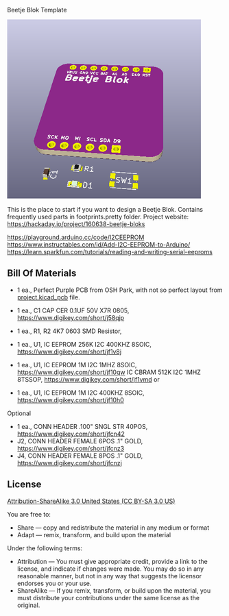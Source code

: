 Beetje Blok Template

![Beetje Block](project.png)

This is the place to start if you want to design a Beetje Blok. Contains frequently used parts in footprints.pretty folder. Project website: https://hackaday.io/project/160638-beetje-bloks

https://playground.arduino.cc/code/I2CEEPROM
https://www.instructables.com/id/Add-I2C-EEPROM-to-Arduino/
https://learn.sparkfun.com/tutorials/reading-and-writing-serial-eeproms

Bill Of Materials
----------------
  
- 1 ea., Perfect Purple PCB from OSH Park, with not so perfect layout from [project.kicad_pcb](project.kicad_pcb) file.
- 1 ea., C1 CAP CER 0.1UF 50V X7R 0805, https://www.digikey.com/short/j58qjp
- 1 ea., R1, R2 4K7 0603 SMD Resistor, 

- 1 ea., U1, IC EEPROM 256K I2C 400KHZ 8SOIC, https://www.digikey.com/short/jf1v8j
- 1 ea., U1, IC EEPROM 1M I2C 1MHZ 8SOIC, https://www.digikey.com/short/jf10qw
IC CBRAM 512K I2C 1MHZ 8TSSOP, https://www.digikey.com/short/jf1vmd
 or
- 1 ea., U1, IC EEPROM 1M I2C 400KHZ 8SOIC, https://www.digikey.com/short/jf10h0

Optional

- 1 ea., CONN HEADER .100" SNGL STR 40POS, https://www.digikey.com/short/jfcn42
- J2, CONN HEADER FEMALE 6POS .1" GOLD, https://www.digikey.com/short/jfcnz3
- J4, CONN HEADER FEMALE 8POS .1" GOLD, https://www.digikey.com/short/jfcnzj

License
----------------
[Attribution-ShareAlike 3.0 United States (CC BY-SA 3.0 US)](https://creativecommons.org/licenses/by-sa/3.0/us/)

You are free to:

- Share — copy and redistribute the material in any medium or format
- Adapt — remix, transform, and build upon the material

Under the following terms:

- Attribution — You must give appropriate credit, provide a link to the license, and indicate if changes were made. You may do so in any reasonable manner, but not in any way that suggests the licensor endorses you or your use.
- ShareAlike — If you remix, transform, or build upon the material, you must distribute your contributions under the same license as the original.